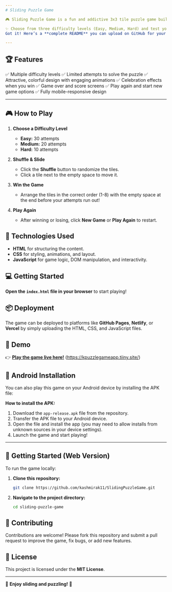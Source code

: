 ```yaml
---
# Sliding Puzzle Game

🎮 Sliding Puzzle Game is a fun and addictive 3x3 tile puzzle game built for web and Android. Rearrange the shuffled tiles to complete the puzzle in as few moves as possible!

✨ Choose from three difficulty levels (Easy, Medium, Hard) and test your puzzle-solving skills. Enjoy celebratory animations when you win, and track your attempts to keep challenging yourself!
Got it! Here’s a **complete README** you can upload on GitHub for your project, integrating the information about the APK file:

---
```


## 🏆 Features

✅ Multiple difficulty levels
✅ Limited attempts to solve the puzzle
✅ Attractive, colorful design with engaging animations
✅ Celebration effects when you win
✅ Game over and score screens
✅ Play again and start new game options
✅ Fully mobile-responsive design

---

## 🎮 How to Play

1. **Choose a Difficulty Level**  
   - **Easy:** 30 attempts  
   - **Medium:** 20 attempts  
   - **Hard:** 10 attempts  

2. **Shuffle & Slide**  
   - Click the **Shuffle** button to randomize the tiles.
   - Click a tile next to the empty space to move it.

3. **Win the Game**  
   - Arrange the tiles in the correct order (1-8) with the empty space at the end before your attempts run out!

4. **Play Again**  
   - After winning or losing, click **New Game** or **Play Again** to restart.

## 🚀 Technologies Used

- **HTML** for structuring the content.
- **CSS** for styling, animations, and layout.
- **JavaScript** for game logic, DOM manipulation, and interactivity.

## 💻 Getting Started


**Open the `index.html` file in your browser** to start playing!

##  📦 Deployment

The game can be deployed to platforms like **GitHub Pages**, **Netlify**, or **Vercel** by simply uploading the HTML, CSS, and JavaScript files.

## 🎉 Demo

👉 **[Play the game live here!](#)** (https://kpuzzlegameapp.tiiny.site/)

## 📱 Android Installation

You can also play this game on your Android device by installing the APK file:

**How to install the APK:**

1. Download the `app-release.apk` file from the repository.
2. Transfer the APK file to your Android device.
3. Open the file and install the app (you may need to allow installs from unknown sources in your device settings).
4. Launch the game and start playing!

---

## 🚀 Getting Started (Web Version)
To run the game locally:

1. **Clone this repository:**
   ```bash
   git clone https://github.com/kashmirak11/SlidingPuzzleGame.git
   ````


2. **Navigate to the project directory:**

   ```bash
   cd sliding-puzzle-game
   ```


## 🙌 Contributing

Contributions are welcome! Please fork this repository and submit a pull request to improve the game, fix bugs, or add new features.

## 📜 License

This project is licensed under the **MIT License**.

---

🎉 **Enjoy sliding and puzzling!** 🎉

